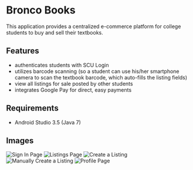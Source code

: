 # Bronco Books
This application provides a centralized e-commerce platform for college students to buy and sell their textbooks.

## Features
* authenticates students with SCU Login
* utilizes barcode scanning (so a student can use his/her smartphone camera to scan the textbook barcode, which auto-fills the listing fields)
* view all listings for sale posted by other students
* integrates Google Pay for direct, easy payments

## Requirements
* Android Studio 3.5 (Java 7)

## Images
![Sign In Page](https://github.com/Dctaylor/Bronco-Books-Android/tree/master/images/LoginPage.PNG)
![Listings Page](https://github.com/Dctaylor/Bronco-Books-Android/tree/master/images/Listings.PNG)
![Create a Listing](https://github.com/Dctaylor/Bronco-Books-Android/tree/master/images/CreateListing.PNG)
![Manually Create a Listing](https://github.com/Dctaylor/Bronco-Books-Android/tree/master/images/images/ManualListing.PNG)
![Profile Page](https://github.com/Dctaylor/Bronco-Books-Android/tree/master/images/Profile_Page.PNG)


